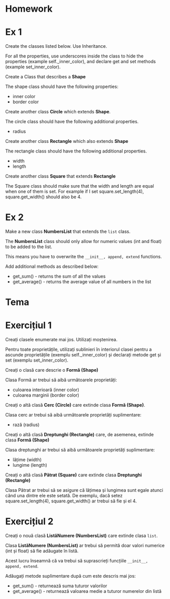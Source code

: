 # Homework

# Ex 1

Create the classes listed below. Use Inheritance.

For all the properties, use underscores inside the class to hide the properties (example self._inner_color), and declare
get and set methods (example set_inner_color).

Create a Class that describes a **Shape**

The shape class should have the following properties:

* inner color
* border color

Create another class **Circle** which extends **Shape**.

The circle class should have the following additional properties.

* radius

Create another class **Rectangle** which also extends **Shape**

The rectangle class should have the following additional properties.

* width
* length

Create another class **Square** that extends **Rectangle**

The Square class should make sure that the width and length are equal when one of them is set. For example if I set
square.set_length(4), square.get_width() should also be 4.

# Ex 2

Make a new class **NumbersList** that extends the `list` class.

The **NumbersList** class should only allow for numeric values (int and float) to be added to the list.

This means you have to overwrite the `__init__, append, extend` functions.

Add additional methods as described below:

* get_sum() - returns the sum of all the values
* get_average() - returns the average value of all numbers in the list




# Tema

# Exercițiul 1

Creați clasele enumerate mai jos. Utilizați moștenirea.

Pentru toate proprietățile, utilizați sublinieri în interiorul clasei pentru a ascunde proprietățile (exemplu self._inner_color) și declarați metode get și set (exemplu set_inner_color).

Creați o clasă care descrie o **Formă (Shape)**

Clasa Formă ar trebui să aibă următoarele proprietăți:

* culoarea interioară (inner color)
* culoarea marginii (border color)

Creați o altă clasă **Cerc (Circle)** care extinde clasa **Formă (Shape)**.

Clasa cerc ar trebui să aibă următoarele proprietăți suplimentare:

* rază (radius)

Creați o altă clasă **Dreptunghi (Rectangle)** care, de asemenea, extinde clasa **Formă (Shape)**

Clasa dreptunghi ar trebui să aibă următoarele proprietăți suplimentare:

* lățime (width)
* lungime (length)

Creați o altă clasă **Pătrat (Square)** care extinde clasa **Dreptunghi (Rectangle)**

Clasa Pătrat ar trebui să se asigure că lățimea și lungimea sunt egale atunci când una dintre ele este setată. De exemplu, dacă setez square.set_length(4), square.get_width() ar trebui să fie și el 4.

# Exercițiul 2

Creați o nouă clasă **ListăNumere (NumbersList)** care extinde clasa `list`.

Clasa **ListăNumere (NumbersList)** ar trebui să permită doar valori numerice (int și float) să fie adăugate în listă.

Acest lucru înseamnă că va trebui să suprascrieți funcțiile `__init__, append, extend`.

Adăugați metode suplimentare după cum este descris mai jos:

* get_sum() - returnează suma tuturor valorilor
* get_average() - returnează valoarea medie a tuturor numerelor din listă